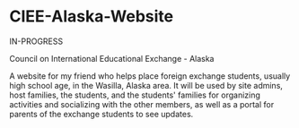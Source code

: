 # CIEE-Alaska-Website

IN-PROGRESS

Council on International Educational Exchange - Alaska

A website for my friend who helps place foreign exchange students, usually high school age, in the Wasilla, Alaska area.  It will be used by site admins, host families, the students, and the students' families for organizing activities and socializing with the other members, as well as a portal for parents of the exchange students to see updates.
